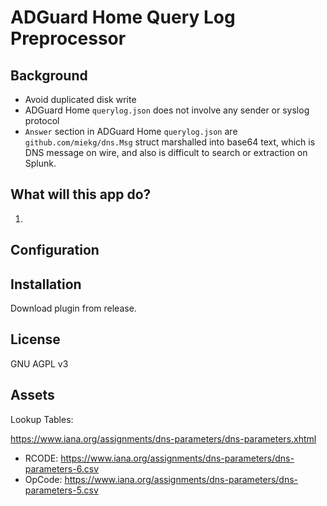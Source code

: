 # ADGuard Home Query Log Preprocessor

## Background

- Avoid duplicated disk write
- ADGuard Home `querylog.json` does not involve any sender or syslog protocol
- `Answer` section in ADGuard Home `querylog.json` are `github.com/miekg/dns.Msg` struct marshalled into base64 text, which is DNS message on wire, and also is difficult to search or extraction on Splunk.

## What will this app do?

1. 

## Configuration



## Installation

Download plugin from release. 

## License

GNU AGPL v3

## Assets

Lookup Tables:

https://www.iana.org/assignments/dns-parameters/dns-parameters.xhtml

- RCODE: https://www.iana.org/assignments/dns-parameters/dns-parameters-6.csv
- OpCode: https://www.iana.org/assignments/dns-parameters/dns-parameters-5.csv
